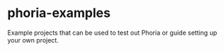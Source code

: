 # phoria-examples

Example projects that can be used to test out Phoria or guide setting up your own project.
